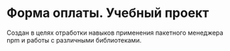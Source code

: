 # Форма оплаты. Учебный проект
Создан в целях отработки навыков применения пакетного менеджера npm и работы с различными библиотеками. 
